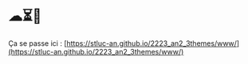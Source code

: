 # ☁⏳🌱
Ça se passe ici : [https://stluc-an.github.io/2223_an2_3themes/www/](https://stluc-an.github.io/2223_an2_3themes/www/)